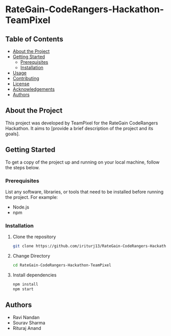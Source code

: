 # RateGain-CodeRangers-Hackathon-TeamPixel

## Table of Contents

- [About the Project](#about-the-project)
- [Getting Started](#getting-started)
  - [Prerequisites](#prerequisites)
  - [Installation](#installation)
- [Usage](#usage)
- [Contributing](#contributing)
- [License](#license)
- [Acknowledgements](#acknowledgements)
- [Authors](#authors)

## About the Project

This project was developed by TeamPixel for the RateGain CodeRangers Hackathon. It aims to [provide a brief description of the project and its goals].

## Getting Started

To get a copy of the project up and running on your local machine, follow the steps below.

### Prerequisites

List any software, libraries, or tools that need to be installed before running the project. For example:

- Node.js
- npm

### Installation

1. Clone the repository
   ```bash
   git clone https://github.com/iriturj13/RateGain-CodeRangers-Hackathon-TeamPixel.git
2. Change Directory
   ```bash
   cd RateGain-CodeRangers-Hackathon-TeamPixel
3. Install dependencies
   ```bash
   npm install
   npm start

## Authors

- Ravi Nandan
- Sourav Sharma
- Rituraj Anand


